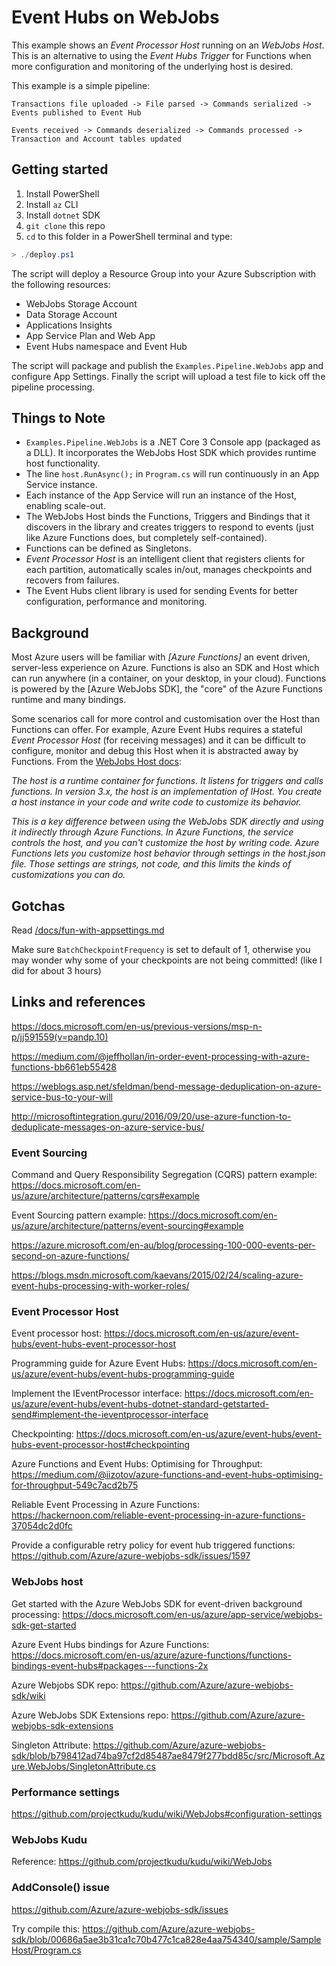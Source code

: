 # Event Hubs on WebJobs

This example shows an _Event Processor Host_ running on an _WebJobs Host_. This is an alternative to
using the _Event Hubs Trigger_ for Functions when more configuration and monitoring of the underlying
host is desired.

This example is a simple pipeline:

    Transactions file uploaded -> File parsed -> Commands serialized -> Events published to Event Hub

    Events received -> Commands deserialized -> Commands processed -> Transaction and Account tables updated

## Getting started

1. Install PowerShell
1. Install `az` CLI
1. Install `dotnet` SDK
1. `git clone` this repo
1. `cd` to this folder in a PowerShell terminal and type:

```powershell
> ./deploy.ps1
```

The script will deploy a Resource Group into your Azure Subscription with the following resources:

* WebJobs Storage Account
* Data Storage Account
* Applications Insights
* App Service Plan and Web App
* Event Hubs namespace and Event Hub

The script will package and publish the `Examples.Pipeline.WebJobs` app and configure App Settings.
Finally the script will upload a test file to kick off the pipeline processing.

## Things to Note

* `Examples.Pipeline.WebJobs` is a .NET Core 3 Console app (packaged as a DLL). It incorporates the
  WebJobs Host SDK which provides runtime host functionality.
* The line `host.RunAsync();` in `Program.cs` will run continuously in an App Service instance. 
* Each instance of the App Service will run an instance of the Host, enabling scale-out.
* The WebJobs Host binds the Functions, Triggers and Bindings that it discovers in the library and creates
  triggers to respond to events (just like Azure Functions does, but completely self-contained).
* Functions can be defined as Singletons.
* _Event Processor Host_ is an intelligent client that registers clients for each partition, automatically
  scales in/out, manages checkpoints and recovers from failures.
* The Event Hubs client library is used for sending Events for better configuration, performance and
  monitoring. 

## Background

Most Azure users will be familiar with _[Azure Functions]_ an event driven, server-less experience on
Azure. Functions is also an SDK and Host which can run anywhere (in a container, on your desktop, in
your cloud). Functions is powered by the [Azure WebJobs SDK], the "core" of the Azure Functions runtime 
and many bindings.

Some scenarios call for more control and customisation over the Host than Functions can offer. For example,
Azure Event Hubs requires a stateful _Event Processor Host_ (for receiving messages) and it can be difficult
to configure, monitor and debug this Host when it is abstracted away by Functions. From the [WebJobs
Host docs]: 

_The host is a runtime container for functions. It listens for triggers and calls functions. In version 3.x, the host is an implementation of IHost. You create a host instance in your code and write code to customize its behavior._

_This is a key difference between using the WebJobs SDK directly and using it indirectly through Azure Functions. In Azure Functions, the service controls the host, and you can't customize the host by writing code. Azure Functions lets you customize host behavior through settings in the host.json file. Those settings are strings, not code, and this limits the kinds of customizations you can do._

## Gotchas

Read [/docs/fun-with-appsettings.md](/docs/fun-with-appsettings.md)

Make sure `BatchCheckpointFrequency` is set to default of 1, otherwise you may wonder why some of your
checkpoints are not being committed! (like I did for about 3 hours)

## Links and references

<https://docs.microsoft.com/en-us/previous-versions/msp-n-p/jj591559(v=pandp.10)>

<https://medium.com/@jeffhollan/in-order-event-processing-with-azure-functions-bb661eb55428>

<https://weblogs.asp.net/sfeldman/bend-message-deduplication-on-azure-service-bus-to-your-will>

<http://microsoftintegration.guru/2016/09/20/use-azure-function-to-deduplicate-messages-on-azure-service-bus/>

### Event Sourcing

Command and Query Responsibility Segregation (CQRS) pattern example: <https://docs.microsoft.com/en-us/azure/architecture/patterns/cqrs#example>

Event Sourcing pattern example: <https://docs.microsoft.com/en-us/azure/architecture/patterns/event-sourcing#example>

<https://azure.microsoft.com/en-au/blog/processing-100-000-events-per-second-on-azure-functions/>

<https://blogs.msdn.microsoft.com/kaevans/2015/02/24/scaling-azure-event-hubs-processing-with-worker-roles/>

### Event Processor Host

Event processor host: <https://docs.microsoft.com/en-us/azure/event-hubs/event-hubs-event-processor-host>

Programming guide for Azure Event Hubs: <https://docs.microsoft.com/en-us/azure/event-hubs/event-hubs-programming-guide>

Implement the IEventProcessor interface: <https://docs.microsoft.com/en-us/azure/event-hubs/event-hubs-dotnet-standard-getstarted-send#implement-the-ieventprocessor-interface>

Checkpointing: <https://docs.microsoft.com/en-us/azure/event-hubs/event-hubs-event-processor-host#checkpointing>

Azure Functions and Event Hubs: Optimising for Throughput: <https://medium.com/@iizotov/azure-functions-and-event-hubs-optimising-for-throughput-549c7acd2b75>

Reliable Event Processing in Azure Functions: <https://hackernoon.com/reliable-event-processing-in-azure-functions-37054dc2d0fc>

Provide a configurable retry policy for event hub triggered functions: <https://github.com/Azure/azure-webjobs-sdk/issues/1597>

### WebJobs host

Get started with the Azure WebJobs SDK for event-driven background processing: <https://docs.microsoft.com/en-us/azure/app-service/webjobs-sdk-get-started>

Azure Event Hubs bindings for Azure Functions: <https://docs.microsoft.com/en-us/azure/azure-functions/functions-bindings-event-hubs#packages---functions-2x>

Azure Webjobs SDK repo: <https://github.com/Azure/azure-webjobs-sdk/wiki>

Azure WebJobs SDK Extensions repo: <https://github.com/Azure/azure-webjobs-sdk-extensions>

Singleton Attribute: <https://github.com/Azure/azure-webjobs-sdk/blob/b798412ad74ba97cf2d85487ae8479f277bdd85c/src/Microsoft.Azure.WebJobs/SingletonAttribute.cs>

### Performance settings

<https://github.com/projectkudu/kudu/wiki/WebJobs#configuration-settings>

### WebJobs Kudu

Reference: <https://github.com/projectkudu/kudu/wiki/WebJobs>

### AddConsole() issue

<https://github.com/Azure/azure-webjobs-sdk/issues>

Try compile this: <https://github.com/Azure/azure-webjobs-sdk/blob/00686a5ae3b31ca1c70b477c1ca828e4aa754340/sample/SampleHost/Program.cs>


[WebJobs Host docs]:(https://docs.microsoft.com/en-us/azure/app-service/webjobs-sdk-how-to#webjobs-host)